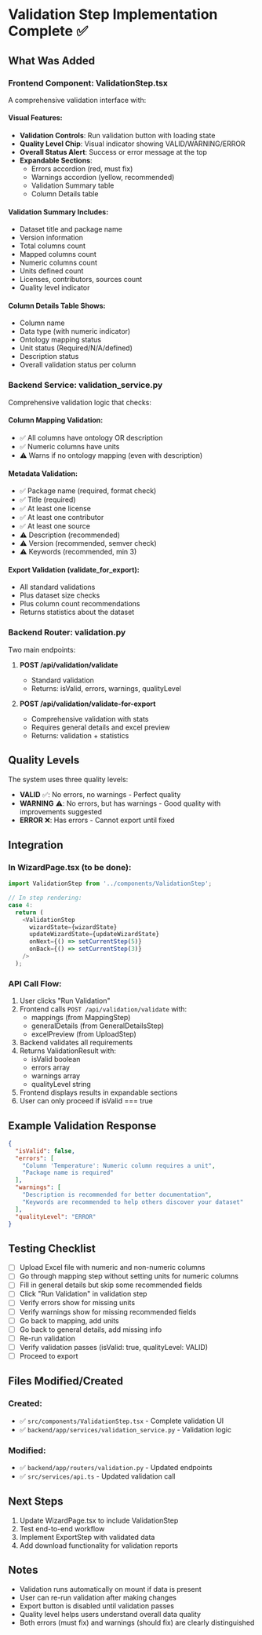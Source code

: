 # Validation Step Implementation Complete ✅

## What Was Added

### Frontend Component: ValidationStep.tsx

A comprehensive validation interface with:

#### Visual Features:
- **Validation Controls**: Run validation button with loading state
- **Quality Level Chip**: Visual indicator showing VALID/WARNING/ERROR
- **Overall Status Alert**: Success or error message at the top
- **Expandable Sections**:
  - Errors accordion (red, must fix)
  - Warnings accordion (yellow, recommended)
  - Validation Summary table
  - Column Details table

#### Validation Summary Includes:
- Dataset title and package name
- Version information
- Total columns count
- Mapped columns count
- Numeric columns count
- Units defined count
- Licenses, contributors, sources count
- Quality level indicator

#### Column Details Table Shows:
- Column name
- Data type (with numeric indicator)
- Ontology mapping status
- Unit status (Required/N/A/defined)
- Description status
- Overall validation status per column

### Backend Service: validation_service.py

Comprehensive validation logic that checks:

#### Column Mapping Validation:
- ✅ All columns have ontology OR description
- ✅ Numeric columns have units
- ⚠️  Warns if no ontology mapping (even with description)

#### Metadata Validation:
- ✅ Package name (required, format check)
- ✅ Title (required)
- ✅ At least one license
- ✅ At least one contributor
- ✅ At least one source
- ⚠️  Description (recommended)
- ⚠️  Version (recommended, semver check)
- ⚠️  Keywords (recommended, min 3)

#### Export Validation (validate_for_export):
- All standard validations
- Plus dataset size checks
- Plus column count recommendations
- Returns statistics about the dataset

### Backend Router: validation.py

Two main endpoints:

1. **POST /api/validation/validate**
   - Standard validation
   - Returns: isValid, errors, warnings, qualityLevel

2. **POST /api/validation/validate-for-export**
   - Comprehensive validation with stats
   - Requires general details and excel preview
   - Returns: validation + statistics

## Quality Levels

The system uses three quality levels:

- **VALID** ✅: No errors, no warnings - Perfect quality
- **WARNING** ⚠️: No errors, but has warnings - Good quality with improvements suggested
- **ERROR** ❌: Has errors - Cannot export until fixed

## Integration

### In WizardPage.tsx (to be done):

```typescript
import ValidationStep from '../components/ValidationStep';

// In step rendering:
case 4:
  return (
    <ValidationStep
      wizardState={wizardState}
      updateWizardState={updateWizardState}
      onNext={() => setCurrentStep(5)}
      onBack={() => setCurrentStep(3)}
    />
  );
```

### API Call Flow:

1. User clicks "Run Validation"
2. Frontend calls `POST /api/validation/validate` with:
   - mappings (from MappingStep)
   - generalDetails (from GeneralDetailsStep)
   - excelPreview (from UploadStep)
3. Backend validates all requirements
4. Returns ValidationResult with:
   - isValid boolean
   - errors array
   - warnings array
   - qualityLevel string
5. Frontend displays results in expandable sections
6. User can only proceed if isValid === true

## Example Validation Response

```json
{
  "isValid": false,
  "errors": [
    "Column 'Temperature': Numeric column requires a unit",
    "Package name is required"
  ],
  "warnings": [
    "Description is recommended for better documentation",
    "Keywords are recommended to help others discover your dataset"
  ],
  "qualityLevel": "ERROR"
}
```

## Testing Checklist

- [ ] Upload Excel file with numeric and non-numeric columns
- [ ] Go through mapping step without setting units for numeric columns
- [ ] Fill in general details but skip some recommended fields
- [ ] Click "Run Validation" in validation step
- [ ] Verify errors show for missing units
- [ ] Verify warnings show for missing recommended fields
- [ ] Go back to mapping, add units
- [ ] Go back to general details, add missing info
- [ ] Re-run validation
- [ ] Verify validation passes (isValid: true, qualityLevel: VALID)
- [ ] Proceed to export

## Files Modified/Created

### Created:
- ✅ `src/components/ValidationStep.tsx` - Complete validation UI
- ✅ `backend/app/services/validation_service.py` - Validation logic

### Modified:
- ✅ `backend/app/routers/validation.py` - Updated endpoints
- ✅ `src/services/api.ts` - Updated validation call

## Next Steps

1. Update WizardPage.tsx to include ValidationStep
2. Test end-to-end workflow
3. Implement ExportStep with validated data
4. Add download functionality for validation reports

## Notes

- Validation runs automatically on mount if data is present
- User can re-run validation after making changes
- Export button is disabled until validation passes
- Quality level helps users understand overall data quality
- Both errors (must fix) and warnings (should fix) are clearly distinguished
